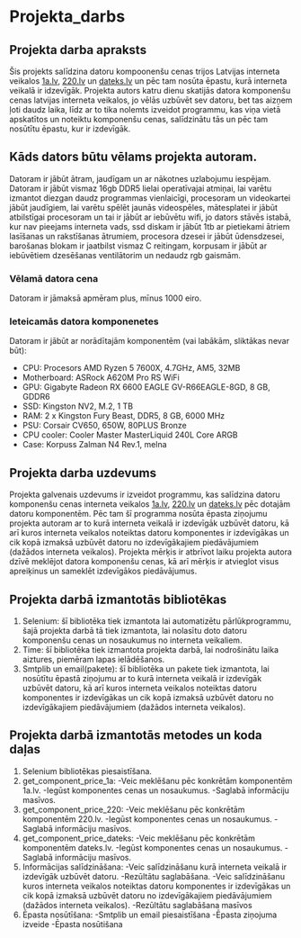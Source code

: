 # Projekta_darbs
## Projekta darba apraksts
Šis projekts salīdzina datoru kompoonenšu cenas trijos Latvijas interneta veikalos [1a.lv](https://1a.lv), [220.lv](https://220.lv) un [dateks.lv](https://dateks.lv) un pēc tam nosūta ēpastu, kurā interneta veikalā ir idzevīgāk. Projekta autors katru dienu skatijās datora komponenšu cenas latvijas interneta veikalos, jo vēlās uzbūvēt sev datoru, bet tas aizņem ļoti daudz laika, līdz ar to tika nolemts izveidot programmu, kas viņa vietā apskatītos un noteiktu komponenšu cenas, salīdzinātu tās un pēc tam nosūtītu ēpastu, kur ir izdevīgāk.
## Kāds dators būtu vēlams projekta autoram.
Datoram ir jābūt ātram, jaudīgam un ar nākotnes uzlabojumu iespējam. Datoram ir jābūt vismaz 16gb DDR5 lielai operatīvajai atmiņai, lai varētu izmantot diezgan daudz programmas vienlaicīgi, procesoram un videokartei jābūt jaudīgiem, lai varētu spēlēt jaunās videospēles, mātesplatei ir jābūt atbilstīgai procesoram un tai ir jābūt ar iebūvētu wifi, jo dators stāvēs istabā, kur nav pieejams interneta vads, ssd diskam ir jābūt 1tb ar pietiekami ātriem lasīšanas un rakstīšanas ātrumiem, procesora dzesei ir jābūt ūdensdzesei, barošanas blokam ir jaatbilst vismaz C reitingam, korpusam ir jābūt ar iebūvētiem dzesēšanas ventilātorim un nedaudz rgb gaismām.
### Vēlamā datora cena 
Datoram ir jāmaksā apmēram plus, mīnus 1000 eiro.
### Ieteicamās datora komponenetes
Datoram ir jābūt ar norādītajām komponentēm (vai labākām, sliktākas nevar būt):
+ CPU: Procesors AMD Ryzen 5 7600X, 4.7GHz, AM5, 32MB
+ Motherboard: ASRock A620M Pro RS WiFi
+ GPU: Gigabyte Radeon RX 6600 EAGLE GV-R66EAGLE-8GD, 8 GB, GDDR6
+ SSD: Kingston NV2, M.2, 1 TB
+ RAM: 2 x Kingston Fury Beast, DDR5, 8 GB, 6000 MHz
+ PSU: Corsair CV650, 650W, 80PLUS Bronze
+ CPU cooler: Cooler Master MasterLiquid 240L Core ARGB
+ Case: Korpuss Zalman N4 Rev.1, melna
## Projekta darba uzdevums
Projekta galvenais uzdevums ir izveidot programmu, kas salīdzina datoru komponenšu cenas interneta veikalos [1a.lv](https://1a.lv), [220.lv](https://220.lv) un [dateks.lv](https://dateks.lv) pēc dotajām datoru komponentēm. Pēc tam šī programma nosūta ēpasta ziņojumu projekta autoram ar to kurā interneta veikalā ir izdevīgāk uzbūvēt datoru, kā arī kuros interneta veikalos noteiktas datoru komponentes ir izdevīgākas un cik kopā izmaksā uzbūvēt datoru no izdevīgākajiem piedāvājumiem (dažādos interneta veikalos). Projekta mērķis ir atbrīvot laiku projekta autora dzīvē meklējot datora komponenšu cenas, kā arī mērķis ir atvieglot visus apreiķinus un sameklēt izdevīgākos piedāvājumus.
## Projekta darbā izmantotās bibliotēkas
1. Selenium: šī bibliotēka tiek izmantota lai automatizētu pārlūkprogrammu, šajā projekta darbā tā tiek izmantota, lai nolasītu doto datoru komponenšu cenas un nosaukumus no interneta veikaliem.
2. Time: šī bibliotēka tiek izmantota projekta darbā, lai nodrošinātu laika aiztures, piemēram lapas ielādēšanos.
3. Smtplib un email(pakete): šī bibliotēka un pakete tiek izmantota, lai nosūtītu ēpastā ziņojumu ar to kurā interneta veikalā ir izdevīgāk uzbūvēt datoru, kā arī kuros interneta veikalos noteiktas datoru komponentes ir izdevīgākas un cik kopā izmaksā uzbūvēt datoru no izdevīgākajiem piedāvājumiem (dažādos interneta veikalos).
## Projekta darbā izmantotās metodes un koda daļas
1. Selenium bibliotēkas piesaistīšana.
2. get_component_price_1a:
   -Veic meklēšanu pēc konkrētām komponentēm 1a.lv.
   -Iegūst komponentes cenas un nosaukumus.
   -Saglabā informāciju masīvos.
2. get_component_price_220:
   -Veic meklēšanu pēc konkrētām komponentēm 220.lv.
   -Iegūst komponentes cenas un nosaukumus.
   -Saglabā informāciju masīvos.
4. get_component_price_dateks:
   -Veic meklēšanu pēc konkrētām komponentēm dateks.lv.
   -Iegūst komponentes cenas un nosaukumus.
   -Saglabā informāciju masīvos.
5. Informācijas salīdzināšana:
   -Veic salīdzināšanu kurā interneta veikalā ir izdevīgāk uzbūvēt datoru.
   -Rezūltātu saglabāšana.
   -Veic salīdzināšanu kuros interneta veikalos noteiktas datoru komponentes ir izdevīgākas un cik kopā izmaksā uzbūvēt datoru no izdevīgākajiem piedāvājumiem (dažādos interneta veikalos).
   -Rezūltātu saglabāšana masīvos
6. Ēpasta nosūtīšana:
   -Smtplib un email piesaistīšana
   -Ēpasta ziņojuma izveide
   -Ēpasta nosūtišana
